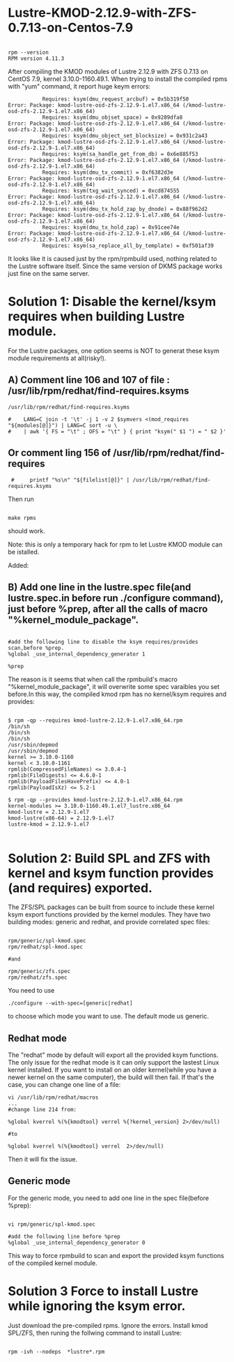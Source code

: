 # Lustre-KMOD-2.12.9-with-ZFS-0.7.13-on-Centos-7.9

```text

rpm --version
RPM version 4.11.3

```
After compiling the KMOD modules of Lustre 2.12.9 with ZFS 0.7.13 on CentOS 7.9, kernel 3.10.0-1160.49.1. 
When trying to install the  compiled rpms with "yum" command, it report huge keym errors:

```text
           Requires: ksym(dmu_request_arcbuf) = 0x5b319f50
Error: Package: kmod-lustre-osd-zfs-2.12.9-1.el7.x86_64 (/kmod-lustre-osd-zfs-2.12.9-1.el7.x86_64)
           Requires: ksym(dmu_objset_space) = 0x9289dfa8
Error: Package: kmod-lustre-osd-zfs-2.12.9-1.el7.x86_64 (/kmod-lustre-osd-zfs-2.12.9-1.el7.x86_64)
           Requires: ksym(dmu_object_set_blocksize) = 0x931c2a43
Error: Package: kmod-lustre-osd-zfs-2.12.9-1.el7.x86_64 (/kmod-lustre-osd-zfs-2.12.9-1.el7.x86_64)
           Requires: ksym(sa_handle_get_from_db) = 0x6e885f53
Error: Package: kmod-lustre-osd-zfs-2.12.9-1.el7.x86_64 (/kmod-lustre-osd-zfs-2.12.9-1.el7.x86_64)
           Requires: ksym(dmu_tx_commit) = 0xf6382d3e
Error: Package: kmod-lustre-osd-zfs-2.12.9-1.el7.x86_64 (/kmod-lustre-osd-zfs-2.12.9-1.el7.x86_64)
           Requires: ksym(txg_wait_synced) = 0xcd874555
Error: Package: kmod-lustre-osd-zfs-2.12.9-1.el7.x86_64 (/kmod-lustre-osd-zfs-2.12.9-1.el7.x86_64)
           Requires: ksym(dmu_tx_hold_zap_by_dnode) = 0x88f962d2
Error: Package: kmod-lustre-osd-zfs-2.12.9-1.el7.x86_64 (/kmod-lustre-osd-zfs-2.12.9-1.el7.x86_64)
           Requires: ksym(dmu_tx_hold_zap) = 0x91cee74e
Error: Package: kmod-lustre-osd-zfs-2.12.9-1.el7.x86_64 (/kmod-lustre-osd-zfs-2.12.9-1.el7.x86_64)
           Requires: ksym(sa_replace_all_by_template) = 0xf501af39
```

It looks like it is caused just by the rpm/rpmbuild used, nothing related to the Lustre software itself.
 Since the same version of DKMS package works just fine on the same server.
 
# Solution 1: Disable the kernel/ksym requires when building Lustre module.
 
For the Lustre packages, one option seems is NOT to generat these ksym module requirements at all(risky!).

## A) Comment line 106 and 107 of file : /usr/lib/rpm/redhat/find-requires.ksyms 
 
 ```text
 /usr/lib/rpm/redhat/find-requires.ksyms 
 
#    LANG=C join -t '\t' -j 1 -v 2 $symvers <(mod_requires "${modules[@]}") | LANG=C sort -u \
#    | awk '{ FS = "\t" ; OFS = "\t" } { print "ksym(" $1 ") = " $2 }'
```
 
 
 ## Or comment ling 156 of /usr/lib/rpm/redhat/find-requires

 
 ```text
  #     printf "%s\n" "${filelist[@]}" | /usr/lib/rpm/redhat/find-requires.ksyms
 
 ```
 
 Then run 
 ```text
 
 make rpms
 ```
 
 should work. 
 
 Note: this is only a temporary hack for rpm to let Lustre KMOD module can be istalled. 
 
 Added:
 
 ## B) Add one line in the lustre.spec file(and lustre.spec.in before run ./configure command), just before %prep, after all the calls of macro "%kernel_module_package".
 
 ```text

#add the following line to disable the ksym requires/provides scan,before %prep.
%global _use_internal_dependency_generator 1

%prep

 ```
 
 The reason is it seems that when call the rpmbuild's macro "%kernel_module_package", it will overwrite some spec varaibles you set before.In this way,
 the compiled kmod rpm has no kernel/ksym requires and provides:
 
 ```text
 
$ rpm -qp --requires kmod-lustre-2.12.9-1.el7.x86_64.rpm
/bin/sh
/bin/sh
/bin/sh
/usr/sbin/depmod
/usr/sbin/depmod
kernel >= 3.10.0-1160
kernel < 3.10.0-1161
rpmlib(CompressedFileNames) <= 3.0.4-1
rpmlib(FileDigests) <= 4.6.0-1
rpmlib(PayloadFilesHavePrefix) <= 4.0-1
rpmlib(PayloadIsXz) <= 5.2-1

$ rpm -qp --provides kmod-lustre-2.12.9-1.el7.x86_64.rpm
kernel-modules >= 3.10.0-1160.49.1.el7_lustre.x86_64
kmod-lustre = 2.12.9-1.el7
kmod-lustre(x86-64) = 2.12.9-1.el7
lustre-kmod = 2.12.9-1.el7


 ```
 
# Solution 2: Build SPL and ZFS with kernel and ksym function provides (and requires) exported.
 
 The ZFS/SPL packages can be built from source to include these kernel ksym export functions provided by the kernel modules. They have two building modes: generic and redhat, and provide correlated spec files:
 ```text
 
 rpm/generic/spl-kmod.spec
 rpm/redhat/spl-kmod.spec
 
 #and 
 
 rpm/generic/zfs.spec
 rpm/redhat/zfs.spec

```

You need to use  
```text 
./configure --with-spec=[generic|redhat]
```
to choose which mode you want to use. The default mode us generic. 

## Redhat mode

The "redhat" mode by default will export all the provided ksym functions. The only issue for the redhat mode is it can only support the lastest Linux 
kernel installed. If you want to install on an older kernel(while you have a newer kernel on the same computer), the build will then fail. If that's the case, you can change one line of a file:

```text
vi /usr/lib/rpm/redhat/macros
...
#change line 214 from:

%global kverrel %(%{kmodtool} verrel %{?kernel_version} 2>/dev/null) 

#to 

%global kverrel %(%{kmodtool} verrel  2>/dev/null)

```
Then it will fix the issue.

## Generic mode
For the generic mode, you need to add one line in the spec file(before %prep):

```text

vi rpm/generic/spl-kmod.spec

#add the following line before %prep
%global _use_internal_dependency_generator 0

```

This way to force rpmbuild to scan and export the provided ksym functions of the compiled kernel module.



# Solution 3 Force to install Lustre while ignoring the ksym error.

Just download the pre-compiled rpms. Ignore the errors. Install kmod SPL/ZFS, then runing the follwing command to install Lustre:

```text

rpm -ivh --nodeps  *lustre*.rpm

```


